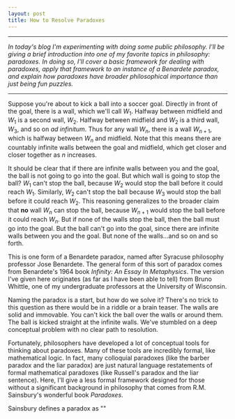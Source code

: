 ```yaml
---
layout: post
title: How to Resolve Paradoxes
---
```


***

*In today's blog I'm experimenting with doing some public philosophy. I'll be giving a brief introduction into one of my favorite topics in philosophy: paradoxes. In doing so, I'll cover a basic framework for dealing with paradoxes, apply that framework to an instance of a Benardete paradox, and explain how paradoxes have broader philosophical importance than just being fun puzzles.*

***

Suppose you're about to kick a ball into a soccer goal. Directly in front of the goal, there is a wall, which we'll call $W_1$. Halfway between midfield and $W_1$ is a second wall, 
$W_2$. Halfway between midfield and $W_2$ is a third wall, $W_3$, and so on *ad infinitum*. Thus for any wall $W_n$, there is a wall $W_{n+1}$, which is halfway between $W_n$ and midfield. Note that this means there are countably infinite walls between the goal and midfield, which get closer and closer together as $n$ increases.

It should be clear that if there are infinite walls between you and the goal, the ball is not going to go into the goal. But which wall is going to stop the ball? $W_1$ can't stop the ball, because $W_2$ would stop the ball before it could reach $W_1$. Similarly, $W_2$ can't stop the ball because $W_3$ would stop the ball before it could reach $W_2$. This reasoning generalizes to the broader claim that **no** wall $W_n$ can stop the ball, because $W_{n+1}$ would stop the ball before it could reach $W_n$. But if none of the walls stop the ball, then the ball must go into the goal. But the ball can't go into the goal, since there are infinite walls between you and the goal. But none of the walls...and so on and so forth.

This is one form of a Benardete paradox, named after Syracuse philosophy professor Jose Benardete. The general form of this sort of paradox comes from Benardete's 1964 book *Infinity: An Essay In Metaphysics*. The version I've given here originates (as far as I have been able to tell) from Bruno Whittle, one of my undergraduate professors at the University of Wisconsin.

Naming the paradox is a start, but how do we solve it? There's no trick to this question as there would be in a riddle or a brain teaser. The walls are solid and immovable. You can't kick the ball over the walls or around them. The ball is kicked straight at the infinite walls. We've stumbled on a deep conceptual problem with no clear path to resolution.

Fortunately, philosophers have developed a lot of conceptual tools for thinking about paradoxes. Many of these tools are incredibly formal, like mathematical logic. In fact, many colloquial paradoxes (like the barber paradox and the liar paradox) are just natural language restatements of formal mathematical paradoxes (like Russell's paradox and the liar sentence). Here, I'll give a less formal framework designed for those without a significant background in philosophy that comes from R.M. Sainsbury's wonderful book *Paradoxes*. 

Sainsbury defines a paradox as ""